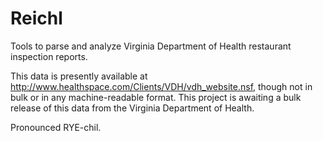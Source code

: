 Reichl
======

Tools to parse and analyze Virginia Department of Health restaurant inspection reports.

This data is presently available at http://www.healthspace.com/Clients/VDH/vdh_website.nsf, though not in bulk or in any machine-readable format. This project is awaiting a bulk release of this data from the Virginia Department of Health.

Pronounced RYE-chil.
